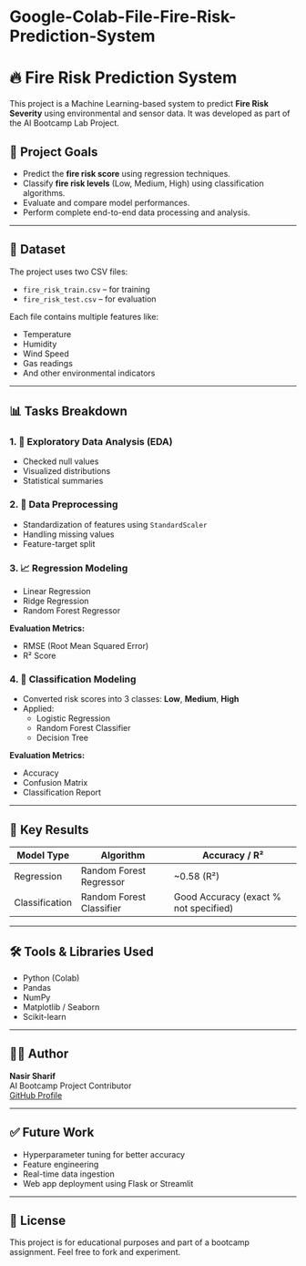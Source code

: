# Google-Colab-File-Fire-Risk-Prediction-System
# 🔥 Fire Risk Prediction System

This project is a Machine Learning-based system to predict **Fire Risk Severity** using environmental and sensor data. It was developed as part of the AI Bootcamp Lab Project.

## 📌 Project Goals

- Predict the **fire risk score** using regression techniques.
- Classify **fire risk levels** (Low, Medium, High) using classification algorithms.
- Evaluate and compare model performances.
- Perform complete end-to-end data processing and analysis.

---

## 📁 Dataset

The project uses two CSV files:
- `fire_risk_train.csv` – for training
- `fire_risk_test.csv` – for evaluation

Each file contains multiple features like:
- Temperature
- Humidity
- Wind Speed
- Gas readings
- And other environmental indicators

---

## 📊 Tasks Breakdown

### 1. 🧪 Exploratory Data Analysis (EDA)
- Checked null values
- Visualized distributions
- Statistical summaries

### 2. 🔧 Data Preprocessing
- Standardization of features using `StandardScaler`
- Handling missing values
- Feature-target split

### 3. 📈 Regression Modeling
- Linear Regression
- Ridge Regression
- Random Forest Regressor

**Evaluation Metrics:**
- RMSE (Root Mean Squared Error)
- R² Score

### 4. 🧠 Classification Modeling
- Converted risk scores into 3 classes: **Low**, **Medium**, **High**
- Applied:
  - Logistic Regression
  - Random Forest Classifier
  - Decision Tree

**Evaluation Metrics:**
- Accuracy
- Confusion Matrix
- Classification Report

---

## 📌 Key Results

| Model Type  | Algorithm             | Accuracy / R² |
|-------------|------------------------|----------------|
| Regression  | Random Forest Regressor| ~0.58 (R²)     |
| Classification | Random Forest Classifier | Good Accuracy (exact % not specified) |

---

## 🛠 Tools & Libraries Used

- Python (Colab)
- Pandas
- NumPy
- Matplotlib / Seaborn
- Scikit-learn

---

## 🙋‍♂️ Author

**Nasir Sharif**  
AI Bootcamp Project Contributor  
[GitHub Profile](https://github.com/Nasir-Sharif)

---

## ✅ Future Work

- Hyperparameter tuning for better accuracy
- Feature engineering
- Real-time data ingestion
- Web app deployment using Flask or Streamlit

---

## 📜 License

This project is for educational purposes and part of a bootcamp assignment. Feel free to fork and experiment.

